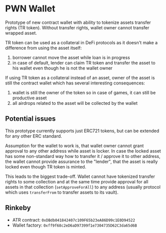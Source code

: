 # PWN Wallet

Prototype of new contract wallet with ability to tokenize assets transfer rights (TR token). Without transfer rights, wallet owner cannot transfer wrapped asset.

TR token can be used as a collateral in DeFi protocols as it doesn't make a difference from using the asset itself:
1) borrower cannot move the asset while loan is in progress
2) in case of default, lender can claim TR token and transfer the asset to his wallet even though he is not the wallet owner

If using TR token as a collateral instead of an asset, owner of the asset is still the contract wallet which has several interesting consequences:
1) wallet is still the owner of the token so in case of games, it can still be productive asset
2) all airdrops related to the asset will be collected by the wallet

## Potential issues

This prototype currently supports just ERC721 tokens, but can be extended for any other ERC standard.

Assumption for the wallet to work is, that wallet owner cannot grant approval to any other address while asset is locker. In case the locked asset has some non-standard way how to transfer it / approve it to other address, the wallet cannot provide assurance to the "lender", that the asset is really locked even though TR token is minted.

This leads to the biggest trade-off. Wallet cannot have tokenized transfer rights to some collection and at the same time provide approval for all assets in that collection (`setApproveForAll`) to any address (usually protocol which uses `transferFrom` to transfer assets to its vault).

## Rinkeby
- ATR contract: `0xDBdb041842407c109F65b23eA86D99c1E0D94522`
- Wallet factory: `0xff9f68c2eD6aD97399f1e7304735D62C3da65d6B`
